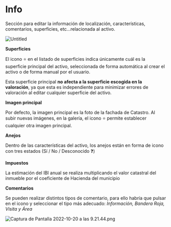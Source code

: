 # Info

Sección para editar la información de localización, características, comentarios, superficies, etc…relacionada al activo.

![Untitled](/images/Info/Untitled.png)

**********************Superficies**********************

El icono ⭐ en el listado de superficies indica únicamente cuál es la superficie principal del activo, seleccionada de forma automática al crear el activo o de forma manual por el usuario. 

Esta superficie principal **no afecta a la superficie escogida en la valoración**, ya que esta es independiente para minimizar errores de valoración al editar cualquier superficie del activo.

************************Imagen principal************************

Por defecto, la imagen principal es la foto de la fachada de Catastro. Al subir nuevas imágenes, en la galería, el icono ⭐ permite establecer cualquier otra imagen principal.

**********Anejos**********

Dentro de las características del activo, los anejos están en forma de icono con tres estados (Sí / No / Desconocido ❓)

**********Impuestos**********

La estimación del IBI anual se realiza multiplicando el valor catastral del inmueble por el coeficiente de Hacienda del municipio

**********************Comentarios**********************

Se pueden realizar distintos tipos de comentario, para ello habría que pulsar en el icono y seleccionar el tipo más adecuado: *Información, Bandera Roja, Visita y Área*

![Captura de Pantalla 2022-10-20 a las 9.21.44.png](/images/Info/Captura_de_Pantalla_2022-10-20_a_las_9.21.44.png)